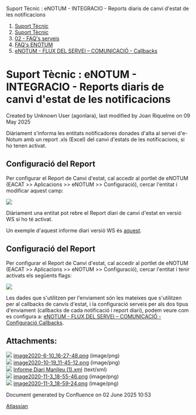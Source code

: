 Suport Tècnic : eNOTUM - INTEGRACIO - Reports diaris de canvi d'estat de les notificacions  

1.  [Suport Tècnic](index.md)
2.  [Suport Tècnic](13893782.md)
3.  [02 - FAQ's serveis](26313393.md)
4.  [FAQ's ENOTUM](28705561.md)
5.  [eNOTUM - FLUX DEL SERVEI – COMUNICACIÓ - Callbacks](36341203.md)

Suport Tècnic : eNOTUM - INTEGRACIO - Reports diaris de canvi d'estat de les notificacions
==========================================================================================

Created by Unknown User (agonlara), last modified by Joan Riquelme on 09 May 2025

Diàriament s'informa les entitats notificadores donades d'alta al servei d'e-Notum amb un report .xls (Excel) del canvi d'estats de les notificacions, si ho tenen activat.

Configuració del Report
-----------------------

Per configurar el Report de Canvi d'estat, cal accedir al portlet de eNOTUM (EACAT >> Aplicacions >> eNOTUM >> Configuració), cercar l'entitat i modificar aquest camp:

![](attachments/26313322/41519492.png)

  

Diàriament una entitat pot rebre el Report diari de canvi d'estat en versió WS si ho té activat.

Un exemple d'aquest informe diari versió WS és [aquest](attachments/26313322/41519753.xml).

Configuració del Report
-----------------------

Per configurar el Report de Canvi d'estat, cal accedir al portlet de eNOTUM (EACAT >> Aplicacions >> eNOTUM >> Configuració), cercar l'entitat i tenir activats els següents flags:

![](attachments/26313322/41519754.png)

Les dades que s'utilitzen per l'enviament són les mateixes que s'utilitzen per al callbacks de canvis d'estat, i la configuració serveis per als dos tipus d'enviament (callbacks de cada notificació i report diari), podem veure com es configura a: [eNOTUM - FLUX DEL SERVEI – COMUNICACIÓ - Configuració Callbacks](26313198.md).

  

Attachments:
------------

![](images/icons/bullet_blue.gif) [image2020-6-10\_16-27-48.png](attachments/26313322/41517609.png) (image/png)  
![](images/icons/bullet_blue.gif) [image2020-10-19\_11-45-12.png](attachments/26313322/41519492.png) (image/png)  
![](images/icons/bullet_blue.gif) [Informe Diari Manlleu (1).xml](attachments/26313322/41519753.xml) (text/xml)  
![](images/icons/bullet_blue.gif) [image2020-11-3\_18-55-46.png](attachments/26313322/41519754.png) (image/png)  
![](images/icons/bullet_blue.gif) [image2020-11-3\_18-59-24.png](attachments/26313322/41519755.png) (image/png)  

Document generated by Confluence on 02 June 2025 10:53

[Atlassian](http://www.atlassian.com/)